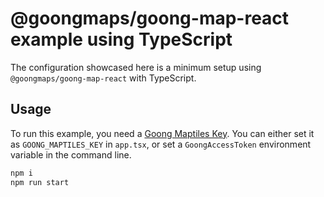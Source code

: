 # @goongmaps/goong-map-react example using TypeScript

The configuration showcased here is a minimum setup using `@goongmaps/goong-map-react` with TypeScript.

## Usage

To run this example, you need a [Goong Maptiles Key](https://account.goong.io). You can either set it as `GOONG_MAPTILES_KEY` in `app.tsx`, or set a `GoongAccessToken` environment variable in the command line.

```bash
npm i
npm run start
```
